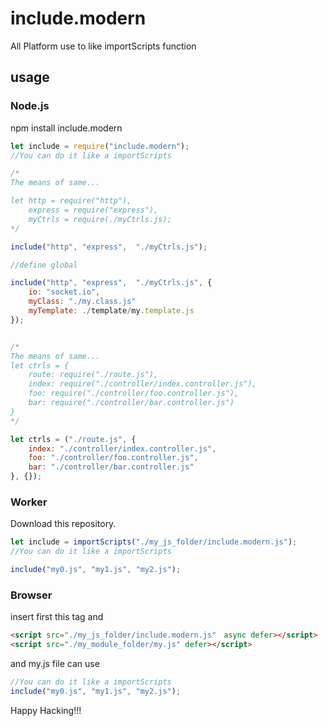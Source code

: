 # include.modern
All Platform use to like importScripts function

## usage

### Node.js

npm install include.modern

~~~javascript
let include = require("include.modern");
//You can do it like a importScripts

/*
The means of same...

let http = require("http"),
    express = require("express"),
    myCtrls = require(./myCtrls.js);
*/

include("http", "express",  "./myCtrls.js");

//define global

include("http", "express",  "./myCtrls.js", {
    io: "socket.io",
    myClass: "./my.class.js"
    myTemplate: ./template/my.template.js
});


/*
The means of same...
let ctrls = {
    route: require("./route.js"),
    index: require("./controller/index.controller.js"),
    foo: require("./controller/foo.controller.js"),
    bar: require("./controller/bar.controller.js")
}
*/

let ctrls = ("./route.js", {
    index: "./controller/index.controller.js",
    foo: "./controller/foo.controller.js",
    bar: "./controller/bar.controller.js"
}, {});

~~~

### Worker

Download this repository.

~~~javascript
let include = importScripts("./my_js_folder/include.modern.js");
//You can do it like a importScripts

include("my0.js", "my1.js", "my2.js");
~~~

### Browser

insert first this tag and
~~~html
<script src="./my_js_folder/include.modern.js"　async defer></script>
<script src="./my_module_folder/my.js" defer></script>
~~~
and my.js file can use

~~~javascript
//You can do it like a importScripts
include("my0.js", "my1.js", "my2.js");
~~~

Happy Hacking!!!
